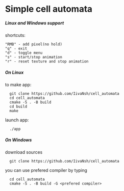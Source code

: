 # Simple cell automata

##### Linux and Windows support

shortcuts:

```
"RMB" - add pixel(no hold)
"q" - exit
"d" - toggle menu
"s" - start/stop animation
"r" - reset texture and stop animation
```

##### On Linux

to make app:
```
  git clone https://github.com/IivaNsh/cell_automata
  cd cell_automata
  cmake -S . -B build
  cd build
  make
```

launch app:
```
  ./app
```

##### On Windows

download sources
```
  git clone https://github.com/IivaNsh/cell_automata
```

you can use prefered compiler by typing
```
  cd cell_automata
  cmake -S . -B build -G <prefered compiler>
```







